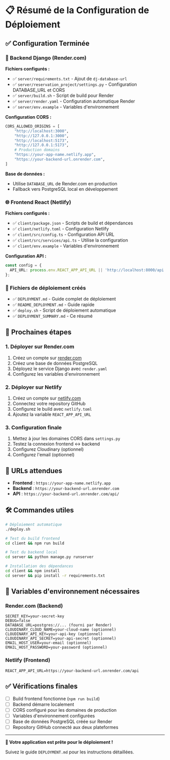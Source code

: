 # 📋 Résumé de la Configuration de Déploiement

## ✅ Configuration Terminée

### 🔧 Backend Django (Render.com)

**Fichiers configurés :**
- ✅ `server/requirements.txt` - Ajout de `dj-database-url`
- ✅ `server/reservation_project/settings.py` - Configuration DATABASE_URL et CORS
- ✅ `server/build.sh` - Script de build pour Render
- ✅ `server/render.yaml` - Configuration automatique Render
- ✅ `server/env.example` - Variables d'environnement

**Configuration CORS :**
```python
CORS_ALLOWED_ORIGINS = [
    "http://localhost:3000",
    "http://127.0.0.1:3000",
    "http://localhost:5173",
    "http://127.0.0.1:5173",
    # Production domains
    "https://your-app-name.netlify.app",
    "https://your-backend-url.onrender.com",
]
```

**Base de données :**
- Utilise `DATABASE_URL` de Render.com en production
- Fallback vers PostgreSQL local en développement

### 🌐 Frontend React (Netlify)

**Fichiers configurés :**
- ✅ `client/package.json` - Scripts de build et dépendances
- ✅ `client/netlify.toml` - Configuration Netlify
- ✅ `client/src/config.ts` - Configuration API URL
- ✅ `client/src/services/api.ts` - Utilise la configuration
- ✅ `client/env.example` - Variables d'environnement

**Configuration API :**
```typescript
const config = {
  API_URL: process.env.REACT_APP_API_URL || 'http://localhost:8000/api',
};
```

### 📁 Fichiers de déploiement créés

- ✅ `DEPLOYMENT.md` - Guide complet de déploiement
- ✅ `README_DEPLOYMENT.md` - Guide rapide
- ✅ `deploy.sh` - Script de déploiement automatique
- ✅ `DEPLOYMENT_SUMMARY.md` - Ce résumé

## 🚀 Prochaines étapes

### 1. Déployer sur Render.com
1. Créez un compte sur [render.com](https://render.com)
2. Créez une base de données PostgreSQL
3. Déployez le service Django avec `render.yaml`
4. Configurez les variables d'environnement

### 2. Déployer sur Netlify
1. Créez un compte sur [netlify.com](https://netlify.com)
2. Connectez votre repository GitHub
3. Configurez le build avec `netlify.toml`
4. Ajoutez la variable `REACT_APP_API_URL`

### 3. Configuration finale
1. Mettez à jour les domaines CORS dans `settings.py`
2. Testez la connexion frontend ↔ backend
3. Configurez Cloudinary (optionnel)
4. Configurez l'email (optionnel)

## 🔗 URLs attendues

- **Frontend** : `https://your-app-name.netlify.app`
- **Backend** : `https://your-backend-url.onrender.com`
- **API** : `https://your-backend-url.onrender.com/api/`

## 🛠️ Commandes utiles

```bash
# Déploiement automatique
./deploy.sh

# Test du build frontend
cd client && npm run build

# Test du backend local
cd server && python manage.py runserver

# Installation des dépendances
cd client && npm install
cd server && pip install -r requirements.txt
```

## 📝 Variables d'environnement nécessaires

### Render.com (Backend)
```
SECRET_KEY=your-secret-key
DEBUG=false
DATABASE_URL=postgres://... (fourni par Render)
CLOUDINARY_CLOUD_NAME=your-cloud-name (optionnel)
CLOUDINARY_API_KEY=your-api-key (optionnel)
CLOUDINARY_API_SECRET=your-api-secret (optionnel)
EMAIL_HOST_USER=your-email (optionnel)
EMAIL_HOST_PASSWORD=your-password (optionnel)
```

### Netlify (Frontend)
```
REACT_APP_API_URL=https://your-backend-url.onrender.com/api
```

## ✅ Vérifications finales

- [ ] Build frontend fonctionne (`npm run build`)
- [ ] Backend démarre localement
- [ ] CORS configuré pour les domaines de production
- [ ] Variables d'environnement configurées
- [ ] Base de données PostgreSQL créée sur Render
- [ ] Repository GitHub connecté aux deux plateformes

---

**🎉 Votre application est prête pour le déploiement !**

Suivez le guide `DEPLOYMENT.md` pour les instructions détaillées. 